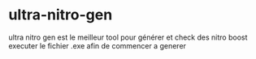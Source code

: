 # ultra-nitro-gen
ultra nitro gen est le meilleur tool pour générer et check des nitro boost  
executer le fichier .exe afin de commencer a generer 


